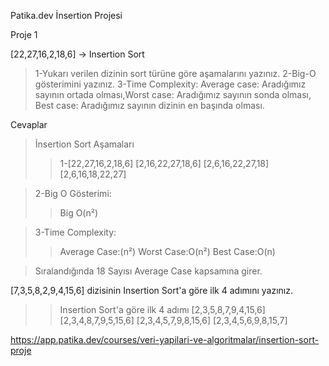 Patika.dev İnsertion Projesi

Proje 1


[22,27,16,2,18,6] -> Insertion Sort

>1-Yukarı verilen dizinin sort türüne göre aşamalarını yazınız.
>2-Big-O gösterimini yazınız.
>3-Time Complexity: Average case: Aradığımız sayının ortada olması,Worst case: Aradığımız sayının sonda olması, Best case: Aradığımız sayının dizinin en başında olması.

Cevaplar

> İnsertion Sort Aşamaları
>> 1-[22,27,16,2,18,6]
>> [2,16,22,27,18,6]
>> [2,6,16,22,27,18]
>> [2,6,16,18,22,27]
   
> 2-Big O Gösterimi: 
>>   Big O(n²)
 
> 3-Time Complexity:
>>  Average Case:(n²)
>>  Worst Case:O(n²)
>>  Best Case:O(n)

> Sıralandığında 18 Sayısı Average Case kapsamına girer.
 
 

[7,3,5,8,2,9,4,15,6] dizisinin Insertion Sort'a göre ilk 4 adımını yazınız.

>>Insertion Sort'a göre ilk 4 adımı
>> [2,3,5,8,7,9,4,15,6]
>> [2,3,4,8,7,9,5,15,6]
>> [2,3,4,5,7,9,8,15,6]
>> [2,3,4,5,6,9,8,15,7]

https://app.patika.dev/courses/veri-yapilari-ve-algoritmalar/insertion-sort-proje
